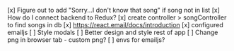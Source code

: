 [x] Figure out to add "Sorry...I don't know that song" if song not in list
[x] How do I connect backend to Redux?
[x] create controller > songController to find songs in db
[x] https://react.email/docs/introduction
[x] configured emailjs
[ ] Style modals
[ ] Better design and style rest of app
[ ] Change png in browser tab - custom png?
[ ] envs for emailjs?
